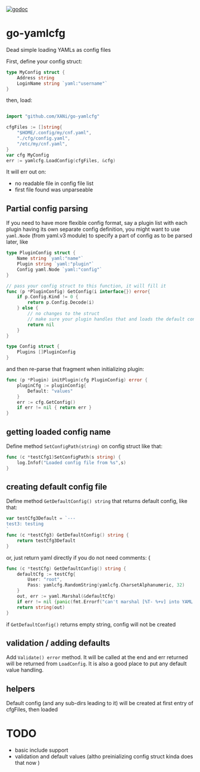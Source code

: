 [![godoc](http://img.shields.io/badge/godoc-reference-blue.svg?style=flat)](https://godoc.org/github.com/XANi/go-yamlcfg)


# go-yamlcfg

Dead simple loading YAMLs as config files

First, define your config struct:

```go
type MyConfig struct {
    Address string
    LoginName string `yaml:"username"`
}
```

then, load:

```go

import "github.com/XANi/go-yamlcfg"

cfgFiles := []string{
    "$HOME/.config/my/cnf.yaml",
    "./cfg/config.yaml",
    "/etc/my/cnf.yaml",
}
var cfg MyConfig
err := yamlcfg.LoadConfig(cfgFiles, &cfg)
```

It will err out on:

* no readable file in config file list
* first file found was unparseable

## Partial config parsing

If you need to have more flexible config format, say a plugin list with each plugin having its own separate config definition, 
you might want to use `yaml.Node` (from yaml.v3 module) to specify a part of config as to be parsed later, like

```go
type PluginConfig struct {
	Name string `yaml:"name"`
	Plugin string `yaml:"plugin"`
	Config yaml.Node `yaml:"config"`
}

// pass your config struct to this function, it will fill it
func (p *PluginConfig) GetConfig(i interface{}) error{
	if p.Config.Kind != 0 {
		return p.Config.Decode(i)
	} else {
        // no changes to the struct
        // make sure your plugin handles that and loads the default config or errors out if applicable
		return nil
	}
}

type Config struct {
	Plugins []PluginConfig
}
```

and then re-parse that fragment when initializing plugin:

```go
func (p *Plugin) initPlugin(cfg PluginConfig) error {
    pluginCfg := pluginConfig{
        Default: "values"
    }
    err := cfg.GetConfig()
    if err != nil { return err }
}
```


## getting loaded config name

Define method `SetConfigPath(string)` on config struct like that:

```go
func (c *testCfg1)SetConfigPath(s string) {
	log.Infof("Loaded config file from %s",s)
}
```

## creating default config file

Define method `GetDefaultConfig() string` that returns default config, like that:

```go
var testCfg3Default = `---
test3: testing
`
func (c *testCfg3) GetDefaultConfig() string {
    return testCfg3Default
}
```

or, just return yaml directly if you do not need comments: {

```go
func (c *testCfg) GetDefaultConfig() string {
	defaultCfg := testCfg{
		User: "root",
		Pass: yamlcfg.RandomString(yamlcfg.CharsetAlphanumeric, 32)
	}
	out, err := yaml.Marshal(&defaultCfg)
	if err != nil {panic(fmt.Errorf("can't marshal [%T- %+v] into YAML: %s",defaultCfg,defaultCfg,err))}
	return string(out)
}
```

if `GetDefaultConfig()` returns empty string, config will not be created

## validation / adding defaults

Add `Validate() error` method. It will be called at the end and err returned will be returned from `LoadConfig`. 
It is also a good place to put any default value handling.


## helpers

Default config (and any sub-dirs leading to it) will be created at first entry of cfgFiles, then loaded

# TODO

* basic include support
* validation and default values (altho preinializing config struct kinda does that now )
